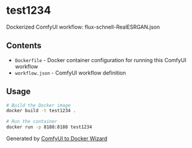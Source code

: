 # test1234

Dockerized ComfyUI workflow: flux-schnell-RealESRGAN.json

## Contents

- `Dockerfile` - Docker container configuration for running this ComfyUI workflow
- `workflow.json` - ComfyUI workflow definition

## Usage

```bash
# Build the Docker image
docker build -t test1234 .

# Run the container
docker run -p 8188:8188 test1234
```

Generated by [ComfyUI to Docker Wizard](undefined)

